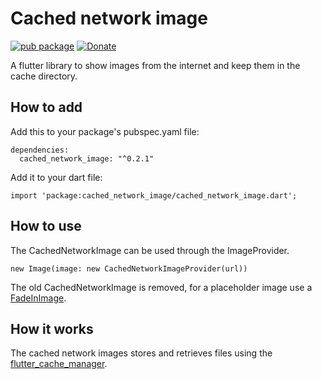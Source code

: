 
# Cached network image

[![pub package](https://img.shields.io/pub/v/cached_network_image.svg)](https://pub.dartlang.org/packages/cached_network_image)
[![Donate](https://img.shields.io/badge/Donate-PayPal-green.svg)](https://www.paypal.me/renefloor)

A flutter library to show images from the internet and keep them in the cache directory.

## How to add

Add this to your package's pubspec.yaml file:
```
dependencies:
  cached_network_image: "^0.2.1"

```
Add it to your dart file:
```
import 'package:cached_network_image/cached_network_image.dart';
```

## How to use
The CachedNetworkImage can be used through the ImageProvider.

````
new Image(image: new CachedNetworkImageProvider(url))
````

The old CachedNetworkImage is removed, for a placeholder image use a [FadeInImage](https://docs.flutter.io/flutter/widgets/FadeInImage-class.html).

## How it works
The cached network images stores and retrieves files using the [flutter_cache_manager](https://pub.dartlang.org/packages/flutter_cache_manager). 